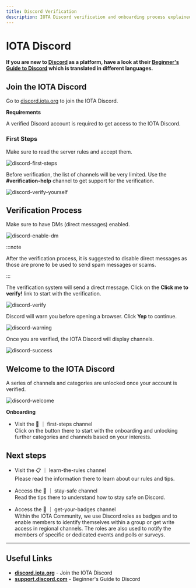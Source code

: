 ```yaml
---
title: Discord Verification
description: IOTA Discord verification and onboarding process explained
---
```


# IOTA Discord

**If you are new to [Discord](https://discord.iota.org/) as a platform, have a look at their [Beginner's Guide to Discord](https://support.discord.com/hc/en-us/articles/360045138571-Beginner-s-Guide-to-Discord) which is translated in different languages.**

## Join the IOTA Discord

Go to [discord.iota.org](https://discord.iota.org) to join the IOTA Discord.

**Requirements**

A verified Discord account is required to get access to the IOTA Discord.

### First Steps

Make sure to read the server rules and accept them.

![discord-first-steps](/img/participate/discord-verification/first_steps_discord_1.png)

Before verification, the list of channels will be very limited. Use the **#verification-help** channel to get support for the verification.

![discord-verify-yourself](/img/participate/discord-verification/verify_yourself_discord_2.png)

## Verification Process

Make sure to have DMs (direct messages) enabled.

![discord-enable-dm](/img/participate/discord-verification/enable_dm_discord_3.png)

:::note

After the verification process, it is suggested to disable direct messages as those are prone to be used to send spam messages or scams.

:::

The verification system will send a direct message. Click on the **Click me to verify!** link to start with the verification.

![discord-verify](/img/participate/discord-verification/verify_click_discord_4.png)

Discord will warn you before opening a browser. Click **Yep** to continue.

![discord-warning](/img/participate/discord-verification/warning_discord_5.png)

Once you are verified, the IOTA Discord will display channels.

![discord-success](/img/participate/discord-verification/success_discord_6.png)

## Welcome to the IOTA Discord

A series of channels and categories are unlocked once your account is verified.

![discord-welcome](/img/participate/discord-verification/welcome_discord_7.png)

**Onboarding**

- Visit the 🏁 ｜ first-steps channel<br/>
  Click on the button there to start with the onboarding and unlocking further categories and channels based on your interests.

## Next steps

- Visit the 📋 ｜ learn-the-rules channel<br/>
  Please read the information there to learn about our rules and tips.

- Access the 🦺 ｜ stay-safe channel<br/>
  Read the tips there to understand how to stay safe on Discord.

- Access the 📛 ｜ get-your-badges channel<br/>
  Within the IOTA Community, we use Discord roles as badges and to enable members to identify themselves within a group or get write access in regional channels. The roles are also used to notify the members of specific or dedicated events and polls or surveys.

---

## Useful Links

- **[discord.iota.org](https://discord.iota.org)** - Join the IOTA Discord
- **[support.discord.com](https://support.discord.com/hc/en-us/articles/360045138571-Beginner-s-Guide-to-Discord)** - Beginner's Guide to Discord
